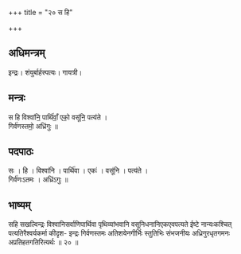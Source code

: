 +++
title = "२० स हि"

+++
## अधिमन्त्रम्
इन्द्रः। शंयुर्बार्हस्पत्यः। गायत्री।

## मन्त्रः
स हि विश्वा॑नि॒ पार्थि॑वाँ॒ एको॒ वसू॑नि॒ पत्य॑ते ।  
गिर्व॑णस्तमो॒ अध्रि॑गुः ॥

## पदपाठः
सः । हि । विश्वा॑नि । पार्थि॑वा । एकः॑ । वसू॑नि । पत्य॑ते ।  
गिर्व॑णःऽतमः । अध्रि॑ऽगुः ॥

## भाष्यम्
सहि सखल्विन्द्रः विश्वानिसर्वाणिपार्थिवा पृथिव्यांभवानि वसूनिधनानिएकएवपत्यते ईष्टे नान्यःकश्चित् पत्यतिरैश्वर्यकर्मा कीदृश- इन्द्रः गिर्वणस्तमः अतिशयेनगीर्भिः स्तुतिभिः संभजनीयः अध्रिगुरधृतगमनः अप्रतिहतगतिरित्यर्थः ॥ २० ॥